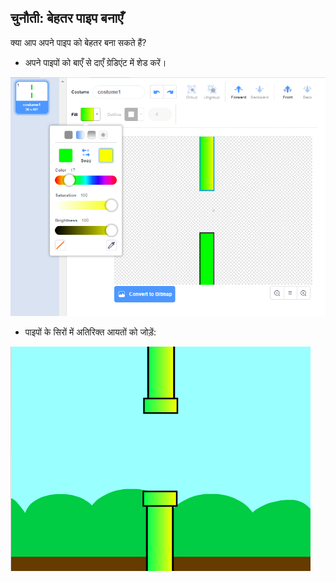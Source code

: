 ## चुनौती: बेहतर पाइप बनाएँ

क्या आप अपने पाइप को बेहतर बना सकते हैं?

+ अपने पाइपों को बाएँ से दाएँ ग्रेडिएंट में शेड करें।

![स्क्रीनशॉट](images/flappy-pipes-filled.png)

+ पाइपों के सिरों में अतिरिक्त आयतों को जोड़ें:

![स्क्रीनशॉट](images/flappy-pipes-ends.png)